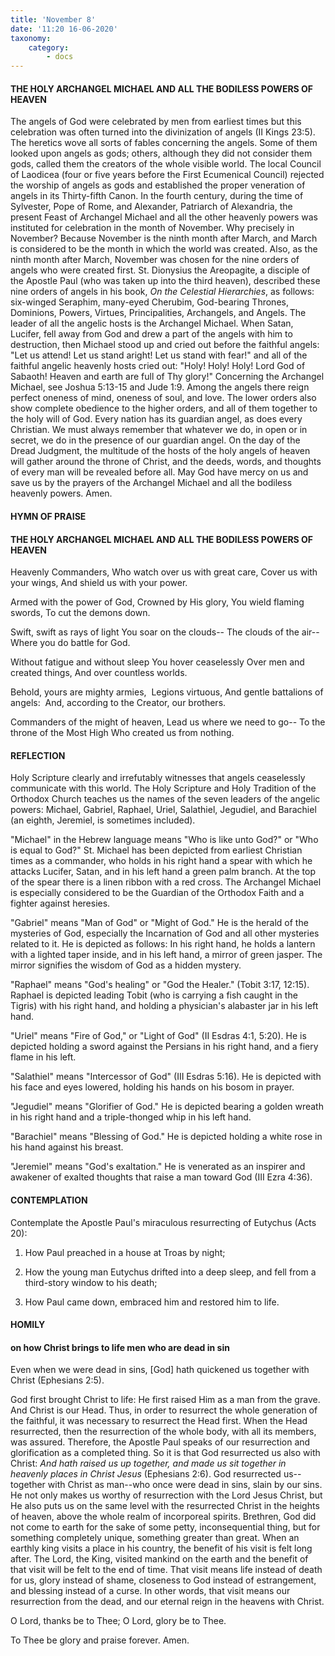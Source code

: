 ```yaml
---
title: 'November 8'
date: '11:20 16-06-2020'
taxonomy:
    category:
        - docs
---
```


#### THE HOLY ARCHANGEL MICHAEL AND ALL THE BODILESS POWERS OF HEAVEN

The angels of God were celebrated by men from earliest times but this celebration was often turned into the divinization of angels (II Kings 23:5). The heretics wove all sorts of fables concerning the angels. Some of them looked upon angels as gods; others, although they did not consider them gods, called them the creators of the whole visible world. The local Council of Laodicea (four or five years before the First Ecumenical Council) rejected the worship of angels as gods and established the proper veneration of angels in its Thirty-fifth Canon. In the fourth century, during the time of Sylvester, Pope of Rome, and Alexander, Patriarch of Alexandria, the present Feast of Archangel Michael and all the other heavenly powers was instituted for celebration in the month of November. Why precisely in November? Because November is the ninth month after March, and March is considered to be the month in which the world was created. Also, as the ninth month after March, November was chosen for the nine orders of angels who were created first. St. Dionysius the Areopagite, a disciple of the Apostle Paul (who was taken up into the third heaven), described these nine orders of angels in his book, *On the Celestial Hierarchies*, as follows: six-winged Seraphim, many-eyed Cherubim, God-bearing Thrones, Dominions, Powers, Virtues, Principalities, Archangels, and Angels. The leader of all the angelic hosts is the Archangel Michael. When Satan, Lucifer, fell away from God and drew a part of the angels with him to destruction, then Michael stood up and cried out before the faithful angels: "Let us attend! Let us stand aright! Let us stand with fear!" and all of the faithful angelic heavenly hosts cried out: "Holy! Holy! Holy! Lord God of Sabaoth! Heaven and earth are full of Thy glory!" Concerning the Archangel Michael, see Joshua 5:13-15 and Jude 1:9. Among the angels there reign perfect oneness of mind, oneness of soul, and love. The lower orders also show complete obedience to the higher orders, and all of them together to the holy will of God. Every nation has its guardian angel, as does every Christian. We must always remember that whatever we do, in open or in secret, we do in the presence of our guardian angel. On the day of the Dread Judgment, the multitude of the hosts of the holy angels of heaven will gather around the throne of Christ, and the deeds, words, and thoughts of every man will be revealed before all. May God have mercy on us and save us by the prayers of the Archangel Michael and all the bodiless heavenly powers. Amen.



#### HYMN OF PRAISE
#### 

#### THE HOLY ARCHANGEL MICHAEL AND ALL THE BODILESS POWERS OF HEAVEN

Heavenly Commanders,
Who watch over us with great care,
Cover us with your wings,
And shield us with your power.

Armed with the power of God,
Crowned by His glory,
You wield flaming swords,
To cut the demons down.

Swift, swift as rays of light
You soar on the clouds--
The clouds of the air--
Where you do battle for God.

Without fatigue and without sleep
You hover ceaselessly
Over men and created things,
And over countless worlds.

Behold, yours are mighty armies, 
Legions virtuous,
And gentle battalions of angels: 
And, according to the Creator, our brothers.

Commanders of the might of heaven,
Lead us where we need to go--
To the throne of the Most High
Who created us from nothing.


#### REFLECTION

Holy Scripture clearly and irrefutably witnesses that angels ceaselessly communicate with this world. The Holy Scripture and Holy Tradition of the Orthodox Church teaches us the names of the seven leaders of the angelic powers: Michael, Gabriel, Raphael, Uriel, Salathiel, Jegudiel, and Barachiel (an eighth, Jeremiel, is sometimes included). 

"Michael" in the Hebrew language means "Who is like unto God?" or "Who is equal to God?" St. Michael has been depicted from earliest Christian times as a commander, who holds in his right hand a spear with which he attacks Lucifer, Satan, and in his left hand a green palm branch. At the top of the spear there is a linen ribbon with a red cross. The Archangel Michael is especially considered to be the Guardian of the Orthodox Faith and a fighter against heresies.

"Gabriel" means "Man of God" or "Might of God." He is the herald of the mysteries of God, especially the Incarnation of God and all other mysteries related to it. He is depicted as follows: In his right hand, he holds a lantern with a lighted taper inside, and in his left hand, a mirror of green jasper. The mirror signifies the wisdom of God as a hidden mystery.

"Raphael" means "God's healing" or "God the Healer." (Tobit 3:17, 12:15). Raphael is depicted leading Tobit (who is carrying a fish caught in the Tigris) with his right hand, and holding a physician's alabaster jar in his left hand.

"Uriel" means "Fire of God," or "Light of God" (II Esdras 4:1, 5:20). He is depicted holding a sword against the Persians in his right hand, and a fiery flame in his left.

"Salathiel" means "Intercessor of God" (III Esdras 5:16). He is depicted with his face and eyes lowered, holding his hands on his bosom in prayer.

"Jegudiel" means "Glorifier of God." He is depicted bearing a golden wreath in his right hand and a triple-thonged whip in his left hand.

"Barachiel" means "Blessing of God." He is depicted holding a white rose in his hand against his breast.

"Jeremiel" means "God's exaltation." He is venerated as an inspirer and awakener of exalted thoughts that raise a man toward God (III Ezra 4:36).



#### CONTEMPLATION

Contemplate the Apostle Paul's miraculous resurrecting of Eutychus (Acts 20):

1.  How Paul preached in a house at Troas by night;

1.  How the young man Eutychus drifted into a deep sleep, and fell from a third-story window to his death;

1.  How Paul came down, embraced him and restored him to life.



#### HOMILY

#### on how Christ brings to life men who are dead in sin

Even when we were dead in sins, [God] hath quickened us together with Christ (Ephesians 2:5).

God first brought Christ to life: He first raised Him as a man from the grave. And Christ is our Head. Thus, in order to resurrect the whole generation of the faithful, it was necessary to resurrect the Head first. When the Head resurrected, then the resurrection of the whole body, with all its members, was assured. Therefore, the Apostle Paul speaks of our resurrection and glorification as a completed thing. So it is that God resurrected us also with Christ: *And hath raised us up together, and made us sit together in heavenly places in Christ Jesus* (Ephesians 2:6). God resurrected us--together with Christ as man--who once were dead in sins, slain by our sins. He not only makes us worthy of resurrection with the Lord Jesus Christ, but He also puts us on the same level with the resurrected Christ in the heights of heaven, above the whole realm of incorporeal spirits. Brethren, God did not come to earth for the sake of some petty, inconsequential thing, but for something completely unique, something greater than great. When an earthly king visits a place in his country, the benefit of his visit is felt long after. The Lord, the King, visited mankind on the earth and the benefit of that visit will be felt to the end of time. That visit means life instead of death for us, glory instead of shame, closeness to God instead of estrangement, and blessing instead of a curse. In other words, that visit means our resurrection from the dead, and our eternal reign in the heavens with Christ.

O Lord, thanks be to Thee; O Lord, glory be to Thee.

To Thee be glory and praise forever. Amen.
